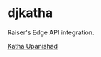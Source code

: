 # djkatha
Raiser's Edge API integration.

[Katha Upanishad](https://en.wikipedia.org/wiki/Katha_Upanishad)
